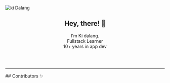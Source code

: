 ![ki Dalang](https://developers.qualifio.com/assets/images/default-js-tag-cf43c637f1f2145bde24fb63a8bed087.png)

<h2 align="center">Hey, there! 👋</h2>

<p align="center">
  I'm Ki dalang.<br/> Fullstack Learner<br/>
  10+ years in app dev
  <br/><br/> 
</p>

<br/>


<hr />
## Contributors ✨

<br/>


